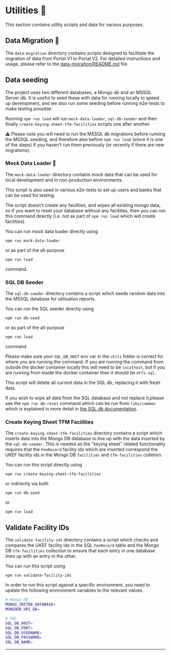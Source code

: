 # Utilities :wrench:

This section contains utility scripts and data for various purposes.

## Data Migration :arrows_counterclockwise:

The `data-migration` directory contains scripts designed to facilitate the migration of data from Portal V1 to Portal V2. For detailed instructions and usage, please refer to the [data-migration/README.md](data-migration/README.md) file.

## Data seeding

The project uses two different databases, a Mongo db and an MSSQL Server db. It is useful to seed these with data for running locally to speed up development, and we also run some seeding before running e2e-tests to make testing possible.

Running `npm run load` will run `mock-data-loader`, `sql-db-seeder` and then finally `create-keying-sheet-tfm-facilities` scripts one after another.

:warning: Please note you will need to run the MSSQL db migrations before running the MSSQL seeding, and therefore also before `npm run load` (since it is one of the steps) if you haven't run them previously (or recently if there are new migrations).

### Mock Data Loader :page_with_curl:

The `mock-data-loader` directory contains mock data that can be used for local development and in non-production environments.

This script is also used in various e2e-tests to set up users and banks that can be used for testing.

The script doesn't create any facilities, and wipes all existing mongo data, so if you want to reset your database without any facilities, then you can run this command directly (i.e. not as part of `npm run load` which will create facilities).

You can run mock data loader directly using

```shell
npm run mock-data-loader
```

or as part of the all-purpose

```shell
npm run load
```

command.

### SQL DB Seeder

The `sql-db-seeder` directory contains a script which seeds random data into the MSSQL database for utilisation reports.

You can run the SQL seeder directly using

```shell
npm run db:seed
```

or as part of the all-purpose

```shell
npm run load
```

command.

Please make sure your `SQL_DB_HOST` env var in the `utils` folder is correct for where you are running the command.
If you are running the command from outside the docker container locally this will need to be `localhost`, but if you are running from inside the docker container then it should be `dtfs-sql`.

This script will delete all current data in the SQL db, replacing it with fresh data.

If you wish to wipe all data from the SQL database and not replace it,please see the `npm run db:reset` command which can be run from `libs/common` which is explained in more detail in [the SQL db documentation](../doc/sql-db.md).

### Create Keying Sheet TFM Facilities

The `create-keying-sheet-tfm-facilities` directory contains a script which inserts data into the Mongo DB database to line up with the data inserted by the `sql-db-seeder`. This is needed as the "keying sheet" related functionality requires that the `FeeRecord` facility ids which are inserted correspond the UKEF facility ids in the Mongo DB `facilities` and `tfm-facilities` colletion.

You can run this script directly using

```shell
npm run create-keying-sheet-tfm-facilities
```

or indirectly via both

```shell
npm run db:seed
```

or

```shell
npm run load
```

## Validate Facility IDs

The `validate-facility-ids` directory contains a script which checks and compares the UKEF facility ids in the SQL `FeeRecord` table and the Mongo DB `tfm-facilities` collection to ensure that each entry in one database lines up with an entry in the other.

You can run this script using

```shell
npm run validate-facility-ids
```

In order to run this script against a specific environment, you need to update the following environment variables to the relevant values.

```sh
# Mongo DB
MONGO_INITDB_DATABASE=
MONGODB_URI_QA=

# SQL
SQL_DB_HOST=
SQL_DB_PORT=
SQL_DB_USERNAME=
SQL_DB_PASSWORD=
SQL_DB_NAME=
```

---
